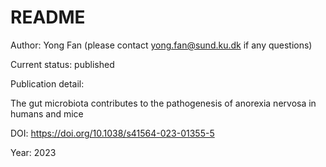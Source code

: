# README

Author: Yong Fan (please contact yong.fan@sund.ku.dk if any questions)

Current status: published

Publication detail:

The gut microbiota contributes to the pathogenesis of anorexia nervosa in humans and mice

DOI: https://doi.org/10.1038/s41564-023-01355-5

Year: 2023
